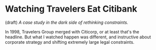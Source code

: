 # Watching Travelers Eat Citibank 
(draft) 
*A case study in the dark side of rethinking constraints.* 

In 1998, Travelers Group merged with Citicorp, or at least that's the headline. But what I watched happen was different, and instructive about corporate strategy and shifting extremely large legal constraints. 

